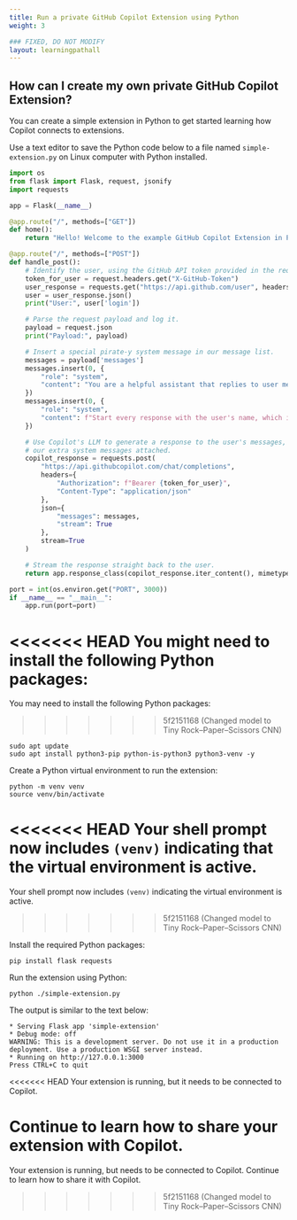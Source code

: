 ```yaml
---
title: Run a private GitHub Copilot Extension using Python
weight: 3

### FIXED, DO NOT MODIFY
layout: learningpathall
---
```


## How can I create my own private GitHub Copilot Extension?

You can create a simple extension in Python to get started learning how Copilot connects to extensions.

Use a text editor to save the Python code below to a file named `simple-extension.py` on Linux computer with Python installed.

```python
import os
from flask import Flask, request, jsonify
import requests

app = Flask(__name__)

@app.route("/", methods=["GET"])
def home():
    return "Hello! Welcome to the example GitHub Copilot Extension in Python!"

@app.route("/", methods=["POST"])
def handle_post():
    # Identify the user, using the GitHub API token provided in the request headers.
    token_for_user = request.headers.get("X-GitHub-Token")
    user_response = requests.get("https://api.github.com/user", headers={"Authorization": f"token {token_for_user}"})
    user = user_response.json()
    print("User:", user['login'])

    # Parse the request payload and log it.
    payload = request.json
    print("Payload:", payload)

    # Insert a special pirate-y system message in our message list.
    messages = payload['messages']
    messages.insert(0, {
        "role": "system",
        "content": "You are a helpful assistant that replies to user messages with a focus on software development. Don't answer questions that are not related to software or computing."
    })
    messages.insert(0, {
        "role": "system",
        "content": f"Start every response with the user's name, which is @{user['login']}"
    })

    # Use Copilot's LLM to generate a response to the user's messages, with
    # our extra system messages attached.
    copilot_response = requests.post(
        "https://api.githubcopilot.com/chat/completions",
        headers={
            "Authorization": f"Bearer {token_for_user}",
            "Content-Type": "application/json"
        },
        json={
            "messages": messages,
            "stream": True
        },
        stream=True
    )

    # Stream the response straight back to the user.
    return app.response_class(copilot_response.iter_content(), mimetype='application/json')

port = int(os.environ.get("PORT", 3000))
if __name__ == "__main__":
    app.run(port=port)

```

<<<<<<< HEAD
You might need to install the following Python packages:
=======
You may need to install the following Python packages:
>>>>>>> 5f2151168 (Changed model to Tiny Rock–Paper–Scissors CNN)

```console
sudo apt update
sudo apt install python3-pip python-is-python3 python3-venv -y
```

Create a Python virtual environment to run the extension:

```console
python -m venv venv
source venv/bin/activate
```

<<<<<<< HEAD
Your shell prompt now includes `(venv)` indicating that the virtual environment is active. 
=======
Your shell prompt now includes `(venv)` indicating the virtual environment is active. 
>>>>>>> 5f2151168 (Changed model to Tiny Rock–Paper–Scissors CNN)

Install the required Python packages:

```console
pip install flask requests
```

Run the extension using Python:

```console
python ./simple-extension.py
```

The output is similar to the text below:

```output
* Serving Flask app 'simple-extension'
* Debug mode: off
WARNING: This is a development server. Do not use it in a production deployment. Use a production WSGI server instead.
* Running on http://127.0.0.1:3000
Press CTRL+C to quit
```

<<<<<<< HEAD
Your extension is running, but it needs to be connected to Copilot. 

Continue to learn how to share your extension with Copilot.
=======
Your extension is running, but needs to be connected to Copilot. Continue to learn how to share it with Copilot.
>>>>>>> 5f2151168 (Changed model to Tiny Rock–Paper–Scissors CNN)
